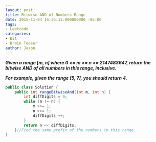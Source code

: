 ```yaml
---
layout: post
title: Bitwise AND of Numbers Range
date: 2015-11-04 15:36:13.000000000 -05:00
tags:
- Leetcode
categories:
- Bit
- Brain Teaser
author: Jason
---
```

<p><strong><em>Given a range [m, n] where 0 &lt;= m &lt;= n &lt;= 2147483647, return the bitwise AND of all numbers in this range, inclusive.</p>

For example, given the range [5, 7], you should return 4.</em></strong></p>
``` java
public class Solution {
    public int rangeBitwiseAnd(int m, int n) {
        int diffDigits = 0;
        while (m != n) {
            m >>= 1;
            n >>= 1;
            diffDigits ++;
        }
        return n << diffDigits;
    }//Find the same prefix of the numbers in this range.
}
```

